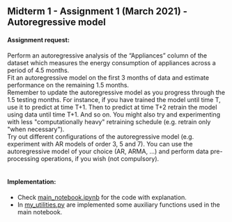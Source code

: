 ## Midterm 1 - Assignment 1 (March 2021) - Autoregressive model
#### Assignment request:
Perform an autoregressive analysis of the “Appliances” column of the dataset which measures the energy consumption of appliances across a period of 4.5 months.<br>
Fit an autoregressive model on the first 3 months of data and estimate performance on the remaining 1.5 months.<br>
Remember to update the autoregressive model as you progress through the 1.5 testing months. For instance, if you have trained the model until time T, use it to predict at time T+1. Then to predict at time T+2 retrain the model using data until time T+1. And so on.<bt>
You might also try and experimenting with less "computationally heavy" retraining schedule (e.g. retrain only "when necessary").<br>
Try out different configurations of the autoregressive model (e.g. experiment with AR models of order 3, 5 and 7). You can use the autoregressive model of your choice (AR, ARMA, ...) and perform data pre-processing operations, if you wish (not compulsory).<br><br>

#### Implementation:
- Check [main_notebook.ipynb](main_notebook.ipynb) for the code with explanation.<br>
- In [my_utilities.py](my_utilities.py) are implemented some auxiliary functions used in the main notebook.
